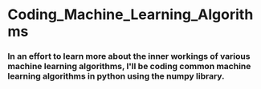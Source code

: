 # Coding_Machine_Learning_Algorithms

### In an effort to learn more about the inner workings of various machine learning algorithms, I'll be coding common machine learning algorithms in python using the numpy library.